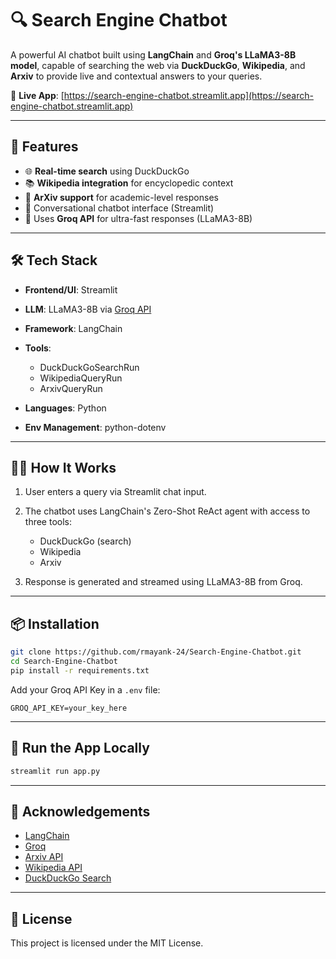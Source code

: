 # 🔍 Search Engine Chatbot

A powerful AI chatbot built using **LangChain** and **Groq's LLaMA3-8B model**, capable of searching the web via **DuckDuckGo**, **Wikipedia**, and **Arxiv** to provide live and contextual answers to your queries.

🔗 **Live App**: [https://search-engine-chatbot.streamlit.app](https://search-engine-chatbot.streamlit.app)

---

## 🚀 Features

* 🌐 **Real-time search** using DuckDuckGo
* 📚 **Wikipedia integration** for encyclopedic context
* 📄 **ArXiv support** for academic-level responses
* 💬 Conversational chatbot interface (Streamlit)
* 🤖 Uses **Groq API** for ultra-fast responses (LLaMA3-8B)

---

## 🛠️ Tech Stack

* **Frontend/UI**: Streamlit
* **LLM**: LLaMA3-8B via [Groq API](https://console.groq.com/)
* **Framework**: LangChain
* **Tools**:

  * DuckDuckGoSearchRun
  * WikipediaQueryRun
  * ArxivQueryRun
* **Languages**: Python
* **Env Management**: python-dotenv

---

## 🧑‍💻 How It Works

1. User enters a query via Streamlit chat input.
2. The chatbot uses LangChain's Zero-Shot ReAct agent with access to three tools:

   * DuckDuckGo (search)
   * Wikipedia
   * Arxiv
3. Response is generated and streamed using LLaMA3-8B from Groq.

---

## 📦 Installation

```bash
git clone https://github.com/rmayank-24/Search-Engine-Chatbot.git
cd Search-Engine-Chatbot
pip install -r requirements.txt
```

Add your Groq API Key in a `.env` file:

```env
GROQ_API_KEY=your_key_here
```

---

## 🧪 Run the App Locally

```bash
streamlit run app.py
```

---


## 🙌 Acknowledgements

* [LangChain](https://www.langchain.com/)
* [Groq](https://console.groq.com/)
* [Arxiv API](https://arxiv.org/help/api/index)
* [Wikipedia API](https://www.mediawiki.org/wiki/API:Main_page)
* [DuckDuckGo Search](https://pypi.org/project/duckduckgo-search/)

---

## 📜 License

This project is licensed under the MIT License.
